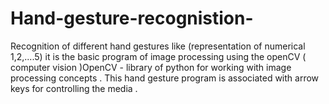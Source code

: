 # Hand-gesture-recognistion-
Recognition of different hand gestures like (representation of numerical 1,2,....5)
it is the basic program of image processing using the openCV ( computer vision )OpenCV - library of python for working with image processing concepts .
This hand gesture program is associated with arrow keys for controlling the media .


